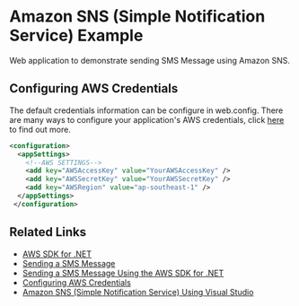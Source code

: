 # Amazon SNS (Simple Notification Service) Example

Web application to demonstrate sending SMS Message using Amazon SNS.

## Configuring AWS Credentials

The default credentials information can be configure in web.config. There are many ways to configure your application's AWS credentials, click [here](https://docs.aws.amazon.com/sdk-for-net/v2/developer-guide/net-dg-config-creds.html) to find out more.

```xml
<configuration>
  <appSettings>
    <!--AWS SETTINGS-->    
    <add key="AWSAccessKey" value="YourAWSAccessKey" />
    <add key="AWSSecretKey" value="YourAWSSecretKey" />
    <add key="AWSRegion" value="ap-southeast-1" />
  </appSettings>
 </configuration>
```

## Related Links
- [AWS SDK for .NET](https://aws.amazon.com/sdk-for-net/)
- [Sending a SMS Message](https://docs.aws.amazon.com/sns/latest/dg/sms_publish-to-phone.html)
- [Sending a SMS Message Using the AWS SDK for .NET](https://docs.aws.amazon.com/sdk-for-net/v3/developer-guide/send-sms-message.html)
- [Configuring AWS Credentials](https://docs.aws.amazon.com/sdk-for-net/v2/developer-guide/net-dg-config-creds.html)
- [Amazon SNS (Simple Notification Service) Using Visual Studio](http://www.c-sharpcorner.com/article/amazon-sns-simple-notification-service-using-visual-studio/)
